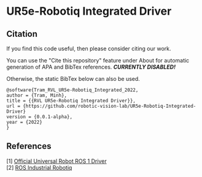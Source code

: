 # UR5e-Robotiq Integrated Driver

## Citation

If you find this code useful, then please consider citing our work.

You can use the "Cite this repository" feature under About for automatic generation of APA and
BibTex references. ***CURRENTLY DISABLED!***

Otherwise, the static BibTex below can also be used.

```TeX
@software{Tram_RVL_UR5e-Robotiq_Integrated_2022,
author = {Tram, Minh},
title = {{RVL UR5e-Robotiq Integrated Driver}},
url = {https://github.com/robotic-vision-lab/UR5e-Robotiq-Integrated-Driver}
version = {0.0.1-alpha},
year = {2022}
}
```

## References

[1] [Official Universal Robot ROS 1 Driver](https://github.com/UniversalRobots/Universal_Robots_ROS_Driver)  
[2] [ROS Industrial Robotiq](https://wiki.ros.org/robotiq)